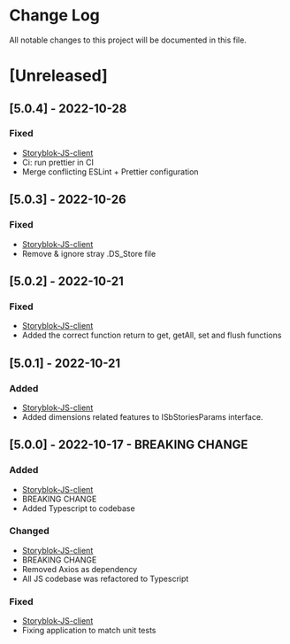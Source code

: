 
# Change Log
All notable changes to this project will be documented in this file.
 
# [Unreleased]

## [5.0.4] - 2022-10-28
 
### Fixed
- [Storyblok-JS-client](https://github.com/storyblok/storyblok-js-client/compare/v5.0.3...v5.0.4)
- Ci: run prettier in CI
- Merge conflicting ESLint + Prettier configuration
 
## [5.0.3] - 2022-10-26
 
### Fixed
- [Storyblok-JS-client](https://github.com/storyblok/storyblok-js-client/compare/v5.0.2...v5.0.3)
- Remove & ignore stray .DS_Store file

## [5.0.2] - 2022-10-21
 
### Fixed
- [Storyblok-JS-client](https://github.com/storyblok/storyblok-js-client/compare/v5.0.1...v5.0.2)
- Added the correct function return to get, getAll, set and flush functions
 
## [5.0.1] - 2022-10-21
 
### Added
- [Storyblok-JS-client](https://github.com/storyblok/storyblok-js-client/compare/v5.0.0...v5.0.1)
- Added dimensions related features to ISbStoriesParams interface.

## [5.0.0] - 2022-10-17 - BREAKING CHANGE
 
### Added
- [Storyblok-JS-client](https://github.com/storyblok/storyblok-js-client/compare/v4.5.6...v5.0.0)
- BREAKING CHANGE
- Added Typescript to codebase
   
### Changed
- [Storyblok-JS-client](https://github.com/storyblok/storyblok-js-client/compare/v4.5.6...v5.0.0)
- BREAKING CHANGE
- Removed Axios as dependency
- All JS codebase was refactored to Typescript
 
### Fixed
- [Storyblok-JS-client](https://github.com/storyblok/storyblok-js-client/compare/v4.5.6...v5.0.0)
- Fixing application to match unit tests
